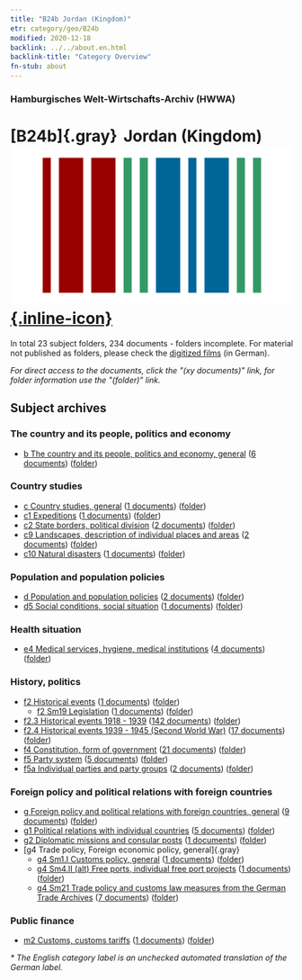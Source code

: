 ```yaml
---
title: "B24b Jordan (Kingdom)"
etr: category/geo/B24b
modified: 2020-12-18
backlink: ../../about.en.html
backlink-title: "Category Overview"
fn-stub: about
---
```


### Hamburgisches Welt-Wirtschafts-Archiv (HWWA)
# [B24b]{.gray}&#8201; Jordan (Kingdom)&#160; [![Wikidata item](/images/Wikidata-logo.svg){.inline-icon}](http://www.wikidata.org/entity/Q810)





In total 23 subject folders, 234 documents - folders incomplete.
For material not published as folders, please check the [digitized films](/film/h1_sh) (in German).

_For direct access to the documents, click the "(xy documents)" link, for folder information use the "(folder)" link._

## Subject archives



### The country and its people, politics and economy

- [b The country and its people, politics and economy, general](../../../subject/about.en.html#b) (<a href="https://dfg-viewer.de/show/?tx_dlf[id]=https://pm20.zbw.eu/mets/sh/1411xx/141116/1441xx/144196/public.mets.en.xml" target="_blank">6 documents</a>) ([folder](http://purl.org/pressemappe20/folder/sh/141116,144196))

### Country studies

- [c Country studies, general](../../../subject/about.en.html#c) (<a href="https://dfg-viewer.de/show/?tx_dlf[id]=https://pm20.zbw.eu/mets/sh/1411xx/141116/1441xx/144199/public.mets.en.xml" target="_blank">1 documents</a>) ([folder](http://purl.org/pressemappe20/folder/sh/141116,144199))
- [c1 Expeditions](../../../subject/about.en.html#c1) (<a href="https://dfg-viewer.de/show/?tx_dlf[id]=https://pm20.zbw.eu/mets/sh/1411xx/141116/1442xx/144200/public.mets.en.xml" target="_blank">1 documents</a>) ([folder](http://purl.org/pressemappe20/folder/sh/141116,144200))
- [c2 State borders, political division](../../../subject/about.en.html#c2) (<a href="https://dfg-viewer.de/show/?tx_dlf[id]=https://pm20.zbw.eu/mets/sh/1411xx/141116/1442xx/144202/public.mets.en.xml" target="_blank">2 documents</a>) ([folder](http://purl.org/pressemappe20/folder/sh/141116,144202))
- [c9 Landscapes, description of individual places and areas](../../../subject/about.en.html#c9) (<a href="https://dfg-viewer.de/show/?tx_dlf[id]=https://pm20.zbw.eu/mets/sh/1411xx/141116/1442xx/144214/public.mets.en.xml" target="_blank">2 documents</a>) ([folder](http://purl.org/pressemappe20/folder/sh/141116,144214))
- [c10 Natural disasters](../../../subject/about.en.html#c10) (<a href="https://dfg-viewer.de/show/?tx_dlf[id]=https://pm20.zbw.eu/mets/sh/1411xx/141116/1442xx/144215/public.mets.en.xml" target="_blank">1 documents</a>) ([folder](http://purl.org/pressemappe20/folder/sh/141116,144215))

### Population and population policies

- [d Population and population policies](../../../subject/about.en.html#d) (<a href="https://dfg-viewer.de/show/?tx_dlf[id]=https://pm20.zbw.eu/mets/sh/1411xx/141116/1442xx/144221/public.mets.en.xml" target="_blank">2 documents</a>) ([folder](http://purl.org/pressemappe20/folder/sh/141116,144221))
- [d5 Social conditions, social situation](../../../subject/about.en.html#d5) (<a href="https://dfg-viewer.de/show/?tx_dlf[id]=https://pm20.zbw.eu/mets/sh/1411xx/141116/1442xx/144233/public.mets.en.xml" target="_blank">1 documents</a>) ([folder](http://purl.org/pressemappe20/folder/sh/141116,144233))

### Health situation

- [e4 Medical services, hygiene, medical institutions](../../../subject/about.en.html#e4) (<a href="https://dfg-viewer.de/show/?tx_dlf[id]=https://pm20.zbw.eu/mets/sh/1411xx/141116/1442xx/144266/public.mets.en.xml" target="_blank">4 documents</a>) ([folder](http://purl.org/pressemappe20/folder/sh/141116,144266))

### History, politics

- [f2 Historical events](../../../subject/about.en.html#f2) (<a href="https://dfg-viewer.de/show/?tx_dlf[id]=https://pm20.zbw.eu/mets/sh/1411xx/141116/1442xx/144286/public.mets.en.xml" target="_blank">1 documents</a>) ([folder](http://purl.org/pressemappe20/folder/sh/141116,144286))
  - [f2 Sm19 Legislation](../../../subject/about.en.html#f2_Sm19) (<a href="https://dfg-viewer.de/show/?tx_dlf[id]=https://pm20.zbw.eu/mets/sh/1411xx/141116/1636xx/163689/public.mets.en.xml" target="_blank">1 documents</a>) ([folder](http://purl.org/pressemappe20/folder/sh/141116,163689))
- [f2.3 Historical events 1918 - 1939](../../../subject/about.en.html#f2.3) (<a href="https://dfg-viewer.de/show/?tx_dlf[id]=https://pm20.zbw.eu/mets/sh/1411xx/141116/1813xx/181391/public.mets.en.xml" target="_blank">142 documents</a>) ([folder](http://purl.org/pressemappe20/folder/sh/141116,181391))
- [f2.4 Historical events 1939 - 1945 (Second World War)](../../../subject/about.en.html#f2.4) (<a href="https://dfg-viewer.de/show/?tx_dlf[id]=https://pm20.zbw.eu/mets/sh/1411xx/141116/1813xx/181361/public.mets.en.xml" target="_blank">17 documents</a>) ([folder](http://purl.org/pressemappe20/folder/sh/141116,181361))
- [f4 Constitution, form of government](../../../subject/about.en.html#f4) (<a href="https://dfg-viewer.de/show/?tx_dlf[id]=https://pm20.zbw.eu/mets/sh/1411xx/141116/1443xx/144355/public.mets.en.xml" target="_blank">21 documents</a>) ([folder](http://purl.org/pressemappe20/folder/sh/141116,144355))
- [f5 Party system](../../../subject/about.en.html#f5) (<a href="https://dfg-viewer.de/show/?tx_dlf[id]=https://pm20.zbw.eu/mets/sh/1411xx/141116/1443xx/144395/public.mets.en.xml" target="_blank">5 documents</a>) ([folder](http://purl.org/pressemappe20/folder/sh/141116,144395))
- [f5a Individual parties and party groups](../../../subject/about.en.html#f5a) (<a href="https://dfg-viewer.de/show/?tx_dlf[id]=https://pm20.zbw.eu/mets/sh/1411xx/141116/1444xx/144420/public.mets.en.xml" target="_blank">2 documents</a>) ([folder](http://purl.org/pressemappe20/folder/sh/141116,144420))

### Foreign policy and political relations with foreign countries

- [g Foreign policy and political relations with foreign countries, general](../../../subject/about.en.html#g) (<a href="https://dfg-viewer.de/show/?tx_dlf[id]=https://pm20.zbw.eu/mets/sh/1411xx/141116/1444xx/144451/public.mets.en.xml" target="_blank">9 documents</a>) ([folder](http://purl.org/pressemappe20/folder/sh/141116,144451))
- [g1 Political relations with individual countries](../../../subject/about.en.html#g1) (<a href="https://dfg-viewer.de/show/?tx_dlf[id]=https://pm20.zbw.eu/mets/sh/1411xx/141116/1444xx/144452/public.mets.en.xml" target="_blank">5 documents</a>) ([folder](http://purl.org/pressemappe20/folder/sh/141116,144452))
- [g2 Diplomatic missions and consular posts](../../../subject/about.en.html#g2) (<a href="https://dfg-viewer.de/show/?tx_dlf[id]=https://pm20.zbw.eu/mets/sh/1411xx/141116/1444xx/144461/public.mets.en.xml" target="_blank">1 documents</a>) ([folder](http://purl.org/pressemappe20/folder/sh/141116,144461))
- [g4 Trade policy, Foreign economic policy, general]{.gray}
  - [g4 Sm1.I Customs policy, general](../../../subject/about.en.html#g4_Sm1.I) (<a href="https://dfg-viewer.de/show/?tx_dlf[id]=https://pm20.zbw.eu/mets/sh/1411xx/141116/1444xx/144471/public.mets.en.xml" target="_blank">1 documents</a>) ([folder](http://purl.org/pressemappe20/folder/sh/141116,144471))
  - [g4 Sm4.II (alt) Free ports, individual free port projects](../../../subject/about.en.html#g4_Sm4.II_(alt)) (<a href="https://dfg-viewer.de/show/?tx_dlf[id]=https://pm20.zbw.eu/mets/sh/1411xx/141116/1444xx/144485/public.mets.en.xml" target="_blank">1 documents</a>) ([folder](http://purl.org/pressemappe20/folder/sh/141116,144485))
  - [g4 Sm21 Trade policy and customs law measures from the German Trade Archives](../../../subject/about.en.html#g4_Sm21) (<a href="https://dfg-viewer.de/show/?tx_dlf[id]=https://pm20.zbw.eu/mets/sh/1411xx/141116/1444xx/144492/public.mets.en.xml" target="_blank">7 documents</a>) ([folder](http://purl.org/pressemappe20/folder/sh/141116,144492))

### Public finance

- [m2 Customs, customs tariffs](../../../subject/about.en.html#m2) (<a href="https://dfg-viewer.de/show/?tx_dlf[id]=https://pm20.zbw.eu/mets/sh/1411xx/141116/1448xx/144850/public.mets.en.xml" target="_blank">1 documents</a>) ([folder](http://purl.org/pressemappe20/folder/sh/141116,144850))


_* The English category label is an unchecked automated translation of the German label._

